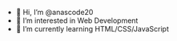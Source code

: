 - 👋 Hi, I’m @anascode20
- 👀 I’m interested in Web Development
- 🌱 I’m currently learning HTML/CSS/JavaScript


<!---
anascode20/anascode20 is a ✨ special ✨ repository because its `README.md` (this file) appears on your GitHub profile.
You can click the Preview link to take a look at your changes.
--->
